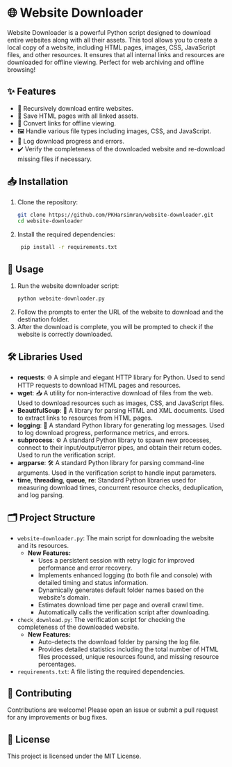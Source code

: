 # 🌐 Website Downloader

Website Downloader is a powerful Python script designed to download entire websites along with all their assets. This tool allows you to create a local copy of a website, including HTML pages, images, CSS, JavaScript files, and other resources. It ensures that all internal links and resources are downloaded for offline viewing. Perfect for web archiving and offline browsing!

## ✨ Features

- 🔄 Recursively download entire websites.
- 💾 Save HTML pages with all linked assets.
- 🔗 Convert links for offline viewing.
- 🖼️ Handle various file types including images, CSS, and JavaScript.
- 📜 Log download progress and errors.
- ✔️ Verify the completeness of the downloaded website and re-download missing files if necessary.

## 📥 Installation

1. Clone the repository:
   
   ```bash
   git clone https://github.com/PKHarsimran/website-downloader.git
   cd website-downloader
   ```
2. Install the required dependencies:
   
   ```bash
    pip install -r requirements.txt
   ```

## 🚀 Usage

1. Run the website downloader script:
   ```bash
   python website-downloader.py
   ```
2. Follow the prompts to enter the URL of the website to download and the destination folder.
3. After the download is complete, you will be prompted to check if the website is correctly downloaded.
## 🛠️ Libraries Used

- **requests**: 🌐 A simple and elegant HTTP library for Python. Used to send HTTP requests to download HTML pages and resources.
- **wget**: 📥 A utility for non-interactive download of files from the web. Used to download resources such as images, CSS, and JavaScript files.
- **BeautifulSoup**: 🍜 A library for parsing HTML and XML documents. Used to extract links to resources from HTML pages.
- **logging**: 📝 A standard Python library for generating log messages. Used to log download progress, performance metrics, and errors.
- **subprocess**: ⚙️ A standard Python library to spawn new processes, connect to their input/output/error pipes, and obtain their return codes. Used to run the verification script.
- **argparse**: 🛠️ A standard Python library for parsing command-line arguments. Used in the verification script to handle input parameters.
- **time**, **threading**, **queue**, **re**: Standard Python libraries used for measuring download times, concurrent resource checks, deduplication, and log parsing.

## 🗂️ Project Structure

- `website-downloader.py`: The main script for downloading the website and its resources.
  - **New Features:**
    - Uses a persistent session with retry logic for improved performance and error recovery.
    - Implements enhanced logging (to both file and console) with detailed timing and status information.
    - Dynamically generates default folder names based on the website's domain.
    - Estimates download time per page and overall crawl time.
    - Automatically calls the verification script after downloading.
- `check_download.py`: The verification script for checking the completeness of the downloaded website.
  - **New Features:**
    - Auto-detects the download folder by parsing the log file.
    - Provides detailed statistics including the total number of HTML files processed, unique resources found, and missing resource percentages.
- `requirements.txt`: A file listing the required dependencies.


## 🤝 Contributing

Contributions are welcome! Please open an issue or submit a pull request for any improvements or bug fixes.

## 📜 License

This project is licensed under the MIT License.
